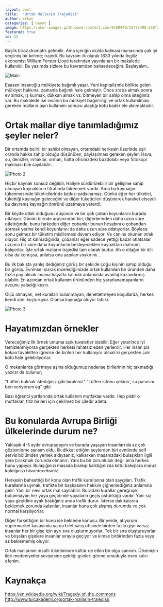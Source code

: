 ```yaml
---
layout: post
title:  "Ortak Malların Trajedisi"
author: erkan
categories: [ Hayat ]
image: https://user-images.githubusercontent.com/9788440/35772498-368f3cd4-0940-11e8-865d-0b23e820223c.jpg
featured: true
id: 13
---
```

Başlık biraz dramatik gelebilir. Ama içeriğin akılda kalması manasında çok iyi seçilmiş bir kelime; trajedi. 
Bu kavram ilk olarak 1833 yılında İngiliz ekonomist William Forster Lloyd tarafından yayınlanan bir makalede kullanıldı.
Bu yazımda sizlere bu kavramdan bahsedeceğim. Başlayalım..

![Main](https://user-images.githubusercontent.com/9788440/35772498-368f3cd4-0940-11e8-865d-0b23e820223c.jpg)

Esasen insanoğlu mülkiyete bağımlı yaşar. Yani kapitalizmle birlikte gelen mülkiyet hakkına, zamanla bağımlı hale gelmiştir.
Önce araba almak sonra ev almak, iş kurmak, dükkan almak vs. bitmeyen bir sahip olma isteğimiz var. Bu makalede ise insanın bu mülkiyet bağımlılığı ve ortak kullanılması gereken malların aşırı kullanımı sonucu ulaştığı kötü kader ele alınmaktadır.

# Ortak mallar diye tanımladığımız şeyler neler?

Bir ortamda belirli bir sahibi olmayan, ortamdaki herkesin üzerinde eşit oranda hakka sahip olduğu düşünülen, paylaşılması gereken şeyler. Hava, su, denizler, ırmaklar, orman, hatta ofisinizdeki buzdolabı veya fotokopi makinası bile sayılabilir.

![Photo 2](https://user-images.githubusercontent.com/9788440/35772497-3547b004-0940-11e8-9b57-ffc4714026d5.jpg)

Hiçbir kaynak sonsuz değildir. Haliyle sürdürülebilir bir gelişime sahip olmayan kaynakların fıtratında tükenmek vardır.
Ama bu kaynağın tükenmesinde tüketicilerinde katkısı yadsınamaz. Çünkü eğer her tüketici, tükettiği kaynağın geleceğini ve diğer tüketicileri düşünerek hareket etseydi bu davranış kaynağın ömrünü uzatmaya yeterdi.

Bir köyde otlak olduğunu düşünün ve bir çok çoban koyunlarını burada otlatıyor. Günün birinde aralarından biri, diğerlerinden daha uzun süre otlattığında, bunu farkeden diğer çobanlar bunun hesabını o çobandan sormak yerine kendi koyunlarını da daha uzun süre otlatıyorlar. Böylece sonu gelmez bir tüketim misillemesi devam ediyor. Ve canına okunan otlak oluyor. Hiç ot kalmadığında, çobanlar eğer sadece yettiği kadar otlatsalar uzunca bir süre daha koyunlarını besleyecekleri kaynaktan mahrum kalıyorlar. İşte ortak malların trajedisi tam olarak budur. Ah o otlağın bir dili olsa da konuşsa, anlatsa ona yapılan soykırımı...

Bu ilk bakışta yanlış dediğimiz görüş bir şekilde çoğu kişinin sahip olduğu bir görüş. Evrimsel olarak incelediğimizde ortak kullanılan bir üründen
daha fazla pay almak insana hayatta kalmak anlamında avantaj kazandırmış olabilir. En azından ortak kullanım ürününden hiç yararlanamayanların avcunu
yaladığı kesin.

Ölçü olmayan, net kuralları bulunmayan, denetletmeyen koşullarda, herkes kendi atını koşturuyor. Olansa kaynağa oluyor tabiki.

![Photo 3](https://user-images.githubusercontent.com/9788440/35772500-37b34768-0940-11e8-8098-b1dbb83751a5.jpg)

# Hayatımızdan örnekler

Vereceğimiz ilk örnek umuma açık tuvaletler olabilir.
Eğer yeterince iyi temizlenmiyorsa gerçekten herkesi rahatsız eden yerlerdir.
Her insan pis kokan tuvaletten iğrense de birileri hor kullanıyor olmalı ki gerçekten çok 
kötü hale gelebiliyorlar.

O mekanlarda görmeye aşina olduğumuz nedense birilerinin hiç takmadığı yazılar da bulunur;

"Lütfen bulmak istediğiniz gibi bırakınız"
"Lütfen sifonu çekiniz, su parasını ben veriyorum aq" gibi

Bazı öğrenci yurtlarında ortak kullanım mutfaklar vardır. Hep pistir o mutfaklar, titiz birileri için çekilmez bir çiledir adeta.

# Bu konularda Avrupa Birliği ülkelerinde durum ne?

Yaklaşık 4-5 aydır avrupadayım ve burada yaşayan insanları da az çok gözlemleme şansım oldu. İlk dikkat ettiğim şeylerden
biri avmlerde self servis bölümden yemek aldıysanız, kalkarken masanızdaki bulaşıkları ilgili yere bırakmak zorunda olmanız.
Yani bu bir zorunluluk değil ama herkes bunu yapıyor. Bulaşığınızı masada bırakıp kalktığınızda kötü bakışlara maruz kaldığınızı hissedeceksiniz.

Herkesin bahsettiği bir konu olan trafik kurallarına olan saygıları. Trafik kurallarına uymak, trafikte bir başkasının hakkını çiğnemediğiniz anlamına gelir. Yani bir nevi ortak mal sayılabilir. Buradaki kurallar gereği ışık bulunmayan her yaya geçidinde yayaların geçiş üstünlüğü vardır. Yani siz yaya geçidine ayak bastığınız anda trafik durur. İsterse dakikalarca beklemek zorunda kalsınlar, insanlar buna çok alışmış durumda ve çok normal karşılıyorlar.

Diğer farkettiğim bir konu ise bekleme konusu. Bir yerde, atıyorum süpermarket kasasında ya da bilet satış ofisinde birden fazla gişe varsa; insanlar her bir gişe için ayrı sıra oluşturmuyorlar. Tek bir sıra oluşturuyorlar ve boşalan gişelere insanlar sırayla geçiyor ve kimse birbirinden fazla veya az beklememiş oluyor. 

Ortak mallarının insaflı tüketiminde kültür de etkin bir olgu sanırım. Ülkemizin ileri medeniyetler seviyesine geldiği günleri görme umuduyla esen kalın efenim.

# Kaynakça

https://en.wikipedia.org/wiki/Tragedy_of_the_commons
http://www.tuicakademi.org/ortak-mallarin-trajedisi/
